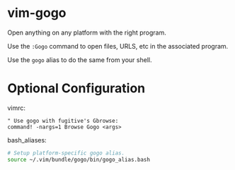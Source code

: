vim-gogo
========

Open anything on any platform with the right program.

Use the `:Gogo` command to open files, URLS, etc in the associated program.

Use the `gogo` alias to do the same from your shell.

Optional Configuration
======================

vimrc:
```vim
" Use gogo with fugitive's Gbrowse:
command! -nargs=1 Browse Gogo <args>
```

bash_aliases:
```bash
# Setup platform-specific gogo alias.
source ~/.vim/bundle/gogo/bin/gogo_alias.bash
```

